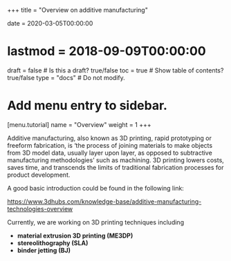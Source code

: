 +++
title = "Overview on additive manufacturing"

date = 2020-03-05T00:00:00
# lastmod = 2018-09-09T00:00:00

draft = false  # Is this a draft? true/false
toc = true  # Show table of contents? true/false
type = "docs"  # Do not modify.

# Add menu entry to sidebar.
[menu.tutorial]
  name = "Overview"
  weight = 1
+++

Additive manufacturing, also known as 3D printing, rapid prototyping or freeform fabrication, is ‘the process of joining materials to make objects from 3D model data, usually layer upon layer, as opposed to subtractive manufacturing methodologies’ such as machining. 3D printing lowers costs, saves time, and transcends the limits of traditional fabrication processes for product development.

A good basic introduction could be found in the following link:

https://www.3dhubs.com/knowledge-base/additive-manufacturing-technologies-overview

Currently, we are working on 3D printing techniques including 
* **material extrusion 3D printing (ME3DP)** 
* **stereolithography (SLA)**
* **binder jetting (BJ)**
